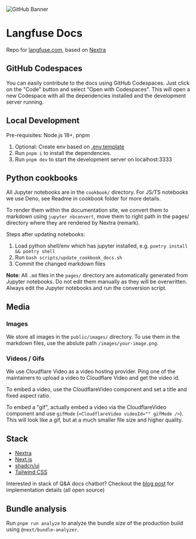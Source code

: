 ![GitHub Banner](https://github.com/langfuse/langfuse-docs/assets/2834609/e403ad73-73fa-43f0-9925-292b05ce58de)

# Langfuse Docs

Repo for [langfuse.com](https://langfuse.com), based on [Nextra](https://nextra.site/)

## GitHub Codespaces

You can easily contribute to the docs using GitHub Codespaces. Just click on the "Code" button and select "Open with Codespaces". This will open a new Codespace with all the dependencies installed and the development server running.

## Local Development

Pre-requisites: Node.js 18+, pnpm

1. Optional: Create env based on [.env.template](./.env.template)
2. Run `pnpm i` to install the dependencies.
3. Run `pnpm dev` to start the development server on localhost:3333

## Python cookbooks

All Jupyter notebooks are in the `cookbook/` directory. For JS/TS notebooks we use Deno, see Readme in cookbook folder for more details.

To render them within the documentation site, we convert them to markdown using `jupyter nbconvert`, move them to right path in the pages/ directory where they are rendered by Nextra (remark).

Steps after updating notebooks:

1. Load python shell/env which has jupyter installed, e.g. `poetry install && poetry shell`
2. Run `bash scripts/update_cookbook_docs.sh`
3. Commit the changed markdown files

**Note**: All `.md` files in the `pages/` directory are automatically generated from Jupyter notebooks. Do not edit them manually as they will be overwritten. Always edit the Jupyter notebooks and run the conversion script.

## Media

### Images

We store all images in the `public/images/` directory. To use them in the markdown files, use the abslute path `/images/your-image.png`.

### Videos / Gifs

We use Cloudflare Video as a video hosting provider. Ping one of the maintainers to upload a video to Cloudflare Video and get the video id.

To embed a video, use the CloudflareVideo component and set a title and fixed aspect ratio.

To embed a "gif", actually embed a video via the CloudflareVideo component and use `gifMode` (`<CloudflareVideo videoId="" gifMode />`). This will look like a gif, but at a much smaller file size and higher quality.

## Stack

- [Nextra](https://nextra.site/)
- [Next.js](https://nextjs.org/)
- [shadcn/ui](https://ui.shadcn.com)
- [Tailwind CSS](https://tailwindcss.com/)

Interested in stack of Q&A docs chatbot? Checkout the [blog post](https://langfuse.com/blog/qa-chatbot-for-langfuse-docs) for implementation details (all open source)

## Bundle analysis

Run `pnpm run analyze` to analyze the bundle size of the production build using `@next/bundle-analyzer`.
